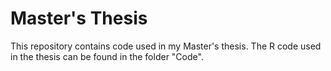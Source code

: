 # Master's Thesis
This repository contains code used in my Master's thesis. The R code used in the thesis can be found in the folder "Code".
